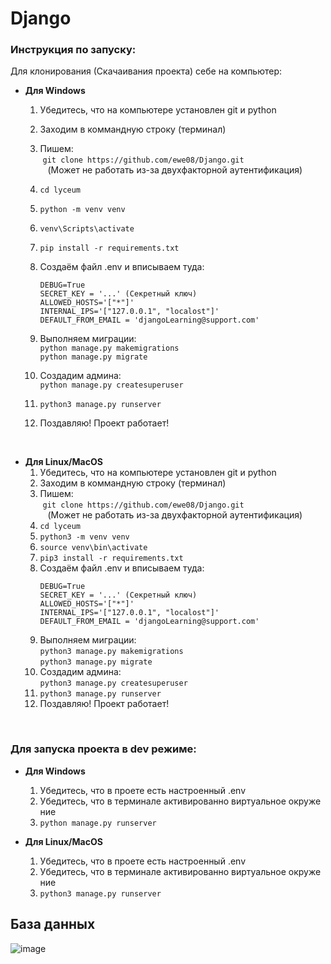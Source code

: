 # Django
### Инструкция по запуску:
Для клонирования (Скачаивания проекта) себе на компьютер:

- **Для Windows**
    1. Убедитесь, что на компьютере установлен git и python
    2. Заходим в коммандную строку (терминал) 
    3. Пишем: </br> ```git clone https://github.com/ewe08/Django.git``` </br>
    (Может не работать из-за двухфакторной аутентификация) 
    4. ```cd lyceum``` 
    5. ```python -m venv venv``` 
    6. ```venv\Scripts\activate```
    7. ```pip install -r requirements.txt```
    8. Создаём файл .env и вписываем туда:
        ```
        DEBUG=True 
        SECRET_KEY = '...' (Секретный ключ) 
        ALLOWED_HOSTS='["*"]' 
        INTERNAL_IPS='["127.0.0.1", "localost"]' 
        DEFAULT_FROM_EMAIL = 'djangoLearning@support.com'
        ```
    9. Выполняем миграции:<br> 
    ```python manage.py makemigrations```</br>
    ```python manage.py migrate```
    
    10. Создадим админа: </br> ```python manage.py createsuperuser```   
    11. ```python3 manage.py runserver```
    12. Поздавляю! Проект работает! 
</br> 

- **Для Linux/MacOS**
    1. Убедитесь, что на компьютере установлен git и python
    2. Заходим в коммандную строку (терминал) 
    3. Пишем: </br> ```git clone https://github.com/ewe08/Django.git``` </br>
    (Может не работать из-за двухфакторной аутентификация) 
    4. ```cd lyceum``` 
    5. ```python3 -m venv venv``` 
    6. ```source venv\bin\activate```
    7. ```pip3 install -r requirements.txt```
    8. Создаём файл .env и вписываем туда:
        ```
        DEBUG=True 
        SECRET_KEY = '...' (Секретный ключ) 
        ALLOWED_HOSTS='["*"]' 
        INTERNAL_IPS='["127.0.0.1", "localost"]' 
        DEFAULT_FROM_EMAIL = 'djangoLearning@support.com'
        ```
    9. Выполняем миграции:<br> 
    ```python3 manage.py makemigrations```</br>
    ```python3 manage.py migrate```
    10. Создадим админа: </br> ```python3 manage.py createsuperuser```   
    11. ```python3 manage.py runserver```
    12. Поздавляю! Проект работает! 
</br>

### Для запуска проекта в dev режиме:
- **Для Windows**
    1. Убедитесь, что в проете есть настроенный .env
    2. Убедитесь, что в терминале активированно виртуальное окружение 
    3. ```python manage.py runserver```

- **Для Linux/MacOS**
    1. Убедитесь, что в проете есть настроенный .env
    2. Убедитесь, что в терминале активированно виртуальное окружение 
    3. ```python3 manage.py runserver```
## База данных
![image](https://user-images.githubusercontent.com/56339316/205954000-bc97df3d-e392-410b-93bd-12cbf8e0387a.png)
